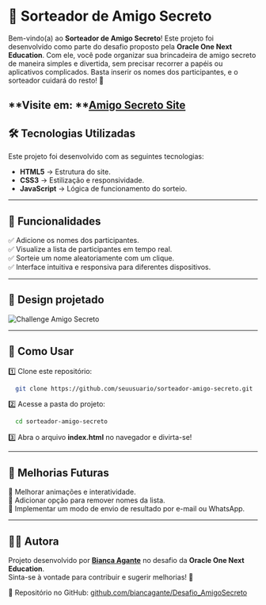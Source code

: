 # 🎁 Sorteador de Amigo Secreto

Bem-vindo(a) ao **Sorteador de Amigo Secreto**! Este projeto foi desenvolvido como parte do desafio proposto pela **Oracle One Next Education**. Com ele, você pode organizar sua brincadeira de amigo secreto de maneira simples e divertida, sem precisar recorrer a papéis ou aplicativos complicados. Basta inserir os nomes dos participantes, e o sorteador cuidará do resto! 🎉

**Visite em: **[**Amigo Secreto Site**](https://biancagante.github.io/Desafio_AmigoSecreto/)
---

## 🛠 Tecnologias Utilizadas

Este projeto foi desenvolvido com as seguintes tecnologias:

- **HTML5** → Estrutura do site.
- **CSS3** → Estilização e responsividade.
- **JavaScript** → Lógica de funcionamento do sorteio.

---

## 🚀 Funcionalidades

✅ Adicione os nomes dos participantes.  
✅ Visualize a lista de participantes em tempo real.  
✅ Sorteie um nome aleatoriamente com um clique.  
✅ Interface intuitiva e responsiva para diferentes dispositivos.

---

## 🎨 Design projetado
![Challenge Amigo Secreto](https://github.com/user-attachments/assets/27d0c336-8d8d-4c10-8be7-3bccf628bd93)

---

## 🎯 Como Usar

1️⃣ Clone este repositório:
```bash
  git clone https://github.com/seuusuario/sorteador-amigo-secreto.git
```

2️⃣ Acesse a pasta do projeto:
```bash
  cd sorteador-amigo-secreto
```

3️⃣ Abra o arquivo **index.html** no navegador e divirta-se!

---

## 📌 Melhorias Futuras

🔹 Melhorar animações e interatividade.  
🔹 Adicionar opção para remover nomes da lista.  
🔹 Implementar um modo de envio de resultado por e-mail ou WhatsApp.

---

## 👩‍💻 Autora

Projeto desenvolvido por [**Bianca Agante**](https://www.linkedin.com/in/bianca-agante-tiene/) no desafio da **Oracle One Next Education**.  
Sinta-se à vontade para contribuir e sugerir melhorias! 🚀

📌 Repositório no GitHub: [github.com/biancagante/Desafio_AmigoSecreto](https://github.com/biancagante/Desafio_AmigoSecreto)

